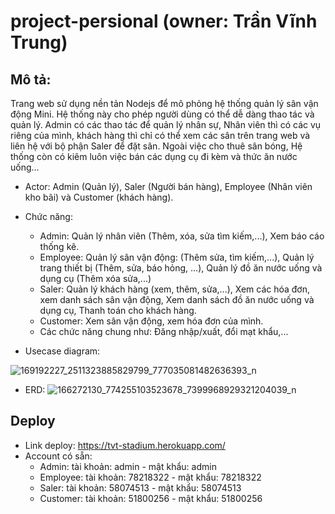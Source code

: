 # project-persional (owner: Trần Vĩnh Trung)
## Mô tả:
Trang web sử dụng nền tản Nodejs để mô phỏng hệ thống quản lý sân vận động Mini. Hệ thống này cho phép người dùng có thể dễ dàng thao tác và quản lý. Admin có các thao tác để quản lý nhân sự, Nhân viên thì có các vụ riêng của mình, khách hàng thì chỉ có thể xem các sân trên trang web và liên hệ với bộ phận Saler để đặt sân. Ngoài việc cho thuê sân bóng, Hệ thống còn có kiêm luôn việc bán các dụng cụ đi kèm và thức ăn nước uống...
- Actor: Admin (Quản lý), Saler (Người bán hàng),  Employee (Nhân viên kho bãi) và Customer (khách hàng).
- Chức năng:
  + Admin: Quản lý nhân viên (Thêm, xóa, sửa tìm kiếm,...), Xem báo cáo thống kê.
  + Employee: Quản lý sân vận động: (Thêm sửa, tìm kiếm,...), Quản lý trang thiết bị (Thêm, sửa, báo hỏng, ...), Quản lý đồ ăn nước uống và dụng cụ (Thêm xóa sửa,...)
  + Saler: Quản lý khách hàng (xem, thêm, sửa,...), Xem các hóa đơn, xem danh sách sân vận động, Xem danh sách đồ ăn nước uống và dụng cụ, Thanh toán cho khách hàng.
  + Customer: Xem sân vận động, xem hóa đơn của mình.
  + Các chức năng chung như: Đăng nhập/xuất, đổi mạt khẩu,...
 
- Usecase diagram:


![169192227_2511323885829799_777035081482636393_n](https://user-images.githubusercontent.com/64727146/173846072-c4f4cdcc-d71b-4259-a3d0-43675c9a1a5e.png)


- ERD:
![166272130_774255103523678_7399968929321204039_n](https://user-images.githubusercontent.com/64727146/173846140-95596bf0-e59a-41b4-a31a-299cd0ef5568.png)

## Deploy
- Link deploy: https://tvt-stadium.herokuapp.com/
- Account có sẵn:
  + Admin: tài khoản: admin - mật khẩu: admin
  + Employee: tài khoản: 78218322 - mật khẩu: 78218322
  + Saler: tài khoản: 58074513 - mật khẩu: 58074513
  + Customer: tài khoản: 51800256 - mật khẩu: 51800256
